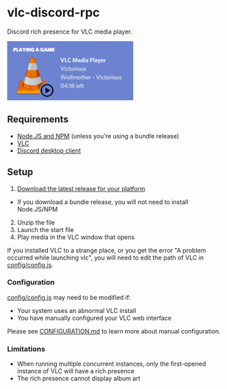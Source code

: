 # vlc-discord-rpc
Discord rich presence for VLC media player.

![Example](./example.png)


## Requirements
- [Node.JS and NPM](https://nodejs.org/en/) (unless you're using a bundle release)
- [VLC](https://www.videolan.org/index.html)
- [Discord desktop client](https://discordapp.com/)

## Setup
 1. [Download the latest release for your platform](https://github.com/Pasi-dev-xyz/VLC-Discord-RPC)
  - If you download a bundle release, you will not need to install Node.JS/NPM
 2. Unzip the file
 3. Launch the start file
 4. Play media in the VLC window that opens

If you installed VLC to a strange place, or you get the error "A problem occurred while launching vlc", you will need to edit the path of VLC in [config/config.js](./config/config.js).


### Configuration
[config/config.js](./config/config.js) may need to be modified if:
 - Your system uses an abnormal VLC install
 - You have manually configured your VLC web interface

Please see [CONFIGURATION.md](./CONFIGURATION.md) to learn more about manual configuration.

### Limitations
 - When running multiple concurrent instances, only the first-opened instance of VLC will have a rich presence
 - The rich presence cannot display album art
